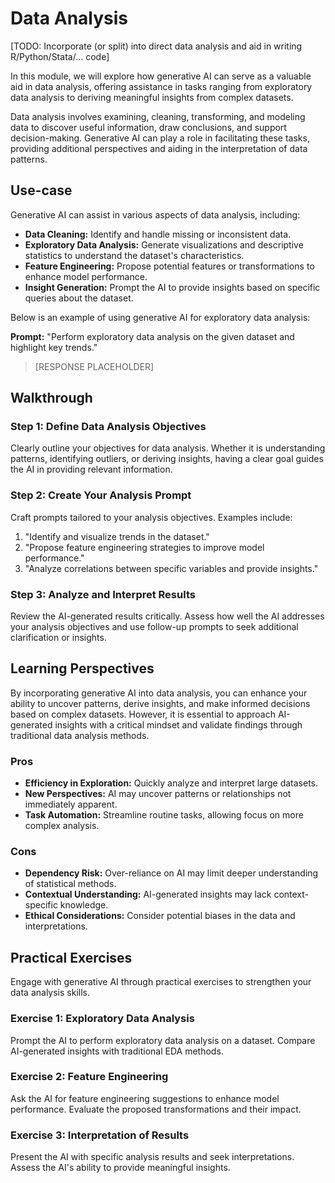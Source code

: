 # Data Analysis

[TODO: Incorporate (or split) into direct data analysis and aid in writing R/Python/Stata/... code]

In this module, we will explore how generative AI can serve as a valuable aid in data analysis, offering assistance in tasks ranging from exploratory data analysis to deriving meaningful insights from complex datasets.

Data analysis involves examining, cleaning, transforming, and modeling data to discover useful information, draw conclusions, and support decision-making. Generative AI can play a role in facilitating these tasks, providing additional perspectives and aiding in the interpretation of data patterns.

## Use-case

Generative AI can assist in various aspects of data analysis, including:
- **Data Cleaning:** Identify and handle missing or inconsistent data.
- **Exploratory Data Analysis:** Generate visualizations and descriptive statistics to understand the dataset's characteristics.
- **Feature Engineering:** Propose potential features or transformations to enhance model performance.
- **Insight Generation:** Prompt the AI to provide insights based on specific queries about the dataset.

Below is an example of using generative AI for exploratory data analysis:

  **Prompt:** "Perform exploratory data analysis on the given dataset and highlight key trends."

> [RESPONSE PLACEHOLDER]

## Walkthrough

### Step 1: Define Data Analysis Objectives

Clearly outline your objectives for data analysis. Whether it is understanding patterns, identifying outliers, or deriving insights, having a clear goal guides the AI in providing relevant information.

### Step 2: Create Your Analysis Prompt

Craft prompts tailored to your analysis objectives. Examples include:
1. "Identify and visualize trends in the dataset."
2. "Propose feature engineering strategies to improve model performance."
3. "Analyze correlations between specific variables and provide insights."

### Step 3: Analyze and Interpret Results

Review the AI-generated results critically. Assess how well the AI addresses your analysis objectives and use follow-up prompts to seek additional clarification or insights.

## Learning Perspectives

By incorporating generative AI into data analysis, you can enhance your ability to uncover patterns, derive insights, and make informed decisions based on complex datasets. However, it is essential to approach AI-generated insights with a critical mindset and validate findings through traditional data analysis methods.


### Pros
- **Efficiency in Exploration:** Quickly analyze and interpret large datasets.
- **New Perspectives:** AI may uncover patterns or relationships not immediately apparent.
- **Task Automation:** Streamline routine tasks, allowing focus on more complex analysis.

### Cons
- **Dependency Risk:** Over-reliance on AI may limit deeper understanding of statistical methods.
- **Contextual Understanding:** AI-generated insights may lack context-specific knowledge.
- **Ethical Considerations:** Consider potential biases in the data and interpretations.

## Practical Exercises

Engage with generative AI through practical exercises to strengthen your data analysis skills.

### Exercise 1: Exploratory Data Analysis
Prompt the AI to perform exploratory data analysis on a dataset. Compare AI-generated insights with traditional EDA methods.

### Exercise 2: Feature Engineering
Ask the AI for feature engineering suggestions to enhance model performance. Evaluate the proposed transformations and their impact.

### Exercise 3: Interpretation of Results
Present the AI with specific analysis results and seek interpretations. Assess the AI's ability to provide meaningful insights.
